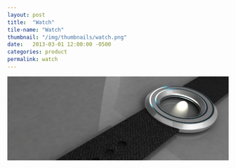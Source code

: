 ```yaml
---
layout: post
title:  "Watch"
tile-name: "Watch"
thumbnail: "/img/thumbnails/watch.png"
date:   2013-03-01 12:00:00 -0500
categories: product
permalink: watch
---
```


<div class="image-container">
<img src="../img/watchRender.png" alt="Watch Render" /></div>